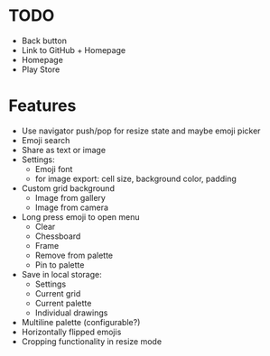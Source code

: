 TODO
====
* Back button
* Link to GitHub + Homepage
* Homepage
* Play Store


Features
========
* Use navigator push/pop for resize state and maybe emoji picker
* Emoji search
* Share as text or image
* Settings:
  * Emoji font
  * for image export: cell size, background color, padding
* Custom grid background
  * Image from gallery
  * Image from camera
* Long press emoji to open menu
  * Clear
  * Chessboard
  * Frame
  * Remove from palette
  * Pin to palette
* Save in local storage:
  * Settings
  * Current grid
  * Current palette
  * Individual drawings
* Multiline palette (configurable?)
* Horizontally flipped emojis
* Cropping functionality in resize mode